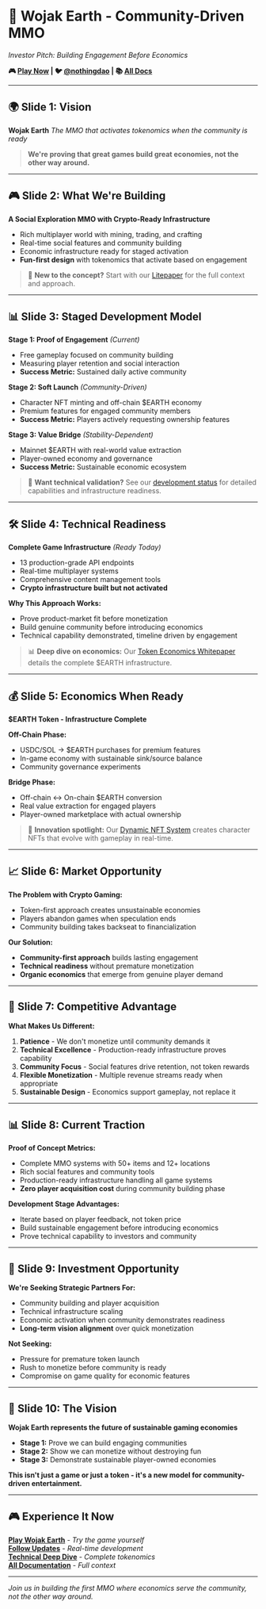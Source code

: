 # 🎯 Wojak Earth - Community-Driven MMO

_Investor Pitch: Building Engagement Before Economics_

**🎮 [Play Now](https://earth.ndao.computer) | 🐦 [@nothingdao](https://twitter.com/nothingdao) | 📚 [All Docs](./INDEX.md)**

---

## 🌍 **Slide 1: Vision**

**Wojak Earth**
_The MMO that activates tokenomics when the community is ready_

> **We're proving that great games build great economies, not the other way around.**

---

## 🎮 **Slide 2: What We're Building**

**A Social Exploration MMO with Crypto-Ready Infrastructure**

- Rich multiplayer world with mining, trading, and crafting
- Real-time social features and community building
- Economic infrastructure ready for staged activation
- **Fun-first design** with tokenomics that activate based on engagement

> 📄 **New to the concept?** Start with our [Litepaper](./LITEPAPER.md) for the full context and approach.

---

## 📊 **Slide 3: Staged Development Model**

**Stage 1: Proof of Engagement** _(Current)_

- Free gameplay focused on community building
- Measuring player retention and social interaction
- **Success Metric:** Sustained daily active community

**Stage 2: Soft Launch** _(Community-Driven)_

- Character NFT minting and off-chain $EARTH economy
- Premium features for engaged community members
- **Success Metric:** Players actively requesting ownership features

**Stage 3: Value Bridge** _(Stability-Dependent)_

- Mainnet $EARTH with real-world value extraction
- Player-owned economy and governance
- **Success Metric:** Sustainable economic ecosystem

> 🔧 **Want technical validation?** See our [development status](./TODO.md) for detailed capabilities and infrastructure readiness.

---

## 🛠 **Slide 4: Technical Readiness**

**Complete Game Infrastructure** _(Ready Today)_

- 13 production-grade API endpoints
- Real-time multiplayer systems
- Comprehensive content management tools
- **Crypto infrastructure built but not activated**

**Why This Approach Works:**

- Prove product-market fit before monetization
- Build genuine community before introducing economics
- Technical capability demonstrated, timeline driven by engagement

> 📊 **Deep dive on economics:** Our [Token Economics Whitepaper](./WHITEPAPER.md) details the complete $EARTH infrastructure.

---

## 💰 **Slide 5: Economics When Ready**

**$EARTH Token - Infrastructure Complete**

**Off-Chain Phase:**

- USDC/SOL → $EARTH purchases for premium features
- In-game economy with sustainable sink/source balance
- Community governance experiments

**Bridge Phase:**

- Off-chain ↔ On-chain $EARTH conversion
- Real value extraction for engaged players
- Player-owned marketplace with actual ownership

> 🎨 **Innovation spotlight:** Our [Dynamic NFT System](./NFT.md) creates character NFTs that evolve with gameplay in real-time.

---

## 📈 **Slide 6: Market Opportunity**

**The Problem with Crypto Gaming:**

- Token-first approach creates unsustainable economies
- Players abandon games when speculation ends
- Community building takes backseat to financialization

**Our Solution:**

- **Community-first approach** builds lasting engagement
- **Technical readiness** without premature monetization
- **Organic economics** that emerge from genuine player demand

---

## 🎯 **Slide 7: Competitive Advantage**

**What Makes Us Different:**

1. **Patience** - We don't monetize until community demands it
2. **Technical Excellence** - Production-ready infrastructure proves capability
3. **Community Focus** - Social features drive retention, not token rewards
4. **Flexible Monetization** - Multiple revenue streams ready when appropriate
5. **Sustainable Design** - Economics support gameplay, not replace it

---

## 📊 **Slide 8: Current Traction**

**Proof of Concept Metrics:**

- Complete MMO systems with 50+ items and 12+ locations
- Rich social features and community tools
- Production-ready infrastructure handling all game systems
- **Zero player acquisition cost** during community building phase

**Development Stage Advantages:**

- Iterate based on player feedback, not token price
- Build sustainable engagement before introducing economics
- Prove technical capability to investors and community

---

## 💼 **Slide 9: Investment Opportunity**

**We're Seeking Strategic Partners For:**

- Community building and player acquisition
- Technical infrastructure scaling
- Economic activation when community demonstrates readiness
- **Long-term vision alignment** over quick monetization

**Not Seeking:**

- Pressure for premature token launch
- Rush to monetize before community is ready
- Compromise on game quality for economic features

---

## 🚀 **Slide 10: The Vision**

**Wojak Earth represents the future of sustainable gaming economies**

- **Stage 1:** Prove we can build engaging communities
- **Stage 2:** Show we can monetize without destroying fun
- **Stage 3:** Demonstrate sustainable player-owned economies

**This isn't just a game or just a token - it's a new model for community-driven entertainment.**

---

## 🎮 **Experience It Now**

**[Play Wojak Earth](https://earth.ndao.computer)** - _Try the game yourself_  
**[Follow Updates](https://twitter.com/nothingdao)** - _Real-time development_  
**[Technical Deep Dive](./WHITEPAPER.md)** - _Complete tokenomics_  
**[All Documentation](./INDEX.md)** - _Full context_

---

_Join us in building the first MMO where economics serve the community, not the other way around._
